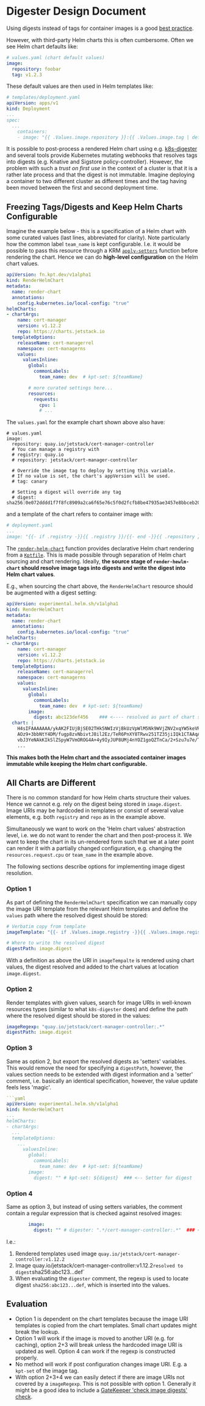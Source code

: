 # Digester Design Document

Using digests instead of tags for container images is a good [best practice](https://medium.com/@michael.vittrup.larsen/why-we-should-use-latest-tag-on-container-images-fc0266877ab5).

However, with third-party Helm charts this is often cumbersome. Often we see Helm chart defaults like:

```yaml
# values.yaml (chart default values)
image:
  repository: foobar
  tag: v1.2.3
```

These default values are then used in Helm templates like:

```yaml
# templates/deployment.yaml
apiVersion: apps/v1
kind: Deployment
...
spec:
  ...
    containers:
    - image: "{{ .Values.image.repository }}:{{ .Values.image.tag | default .Chart.AppVersion }}"
```

It is possible to post-process a rendered Helm chart using
e.g. [k8s-digester](https://github.com/google/k8s-digester) and
several tools provide Kubernetes mutating webhooks that resolves tags
into digests (e.g. Knative and Sigstore policy-controller). However,
the problem with such a *trust on first use* in the context of a
cluster is that it is a rather late process and that the digest is not
immutable. Imagine deploying a container to two different cluster as
different times and the tag having been moved between the first and
second deployment time.

## Freezing Tags/Digests and Keep Helm Charts Configurable

Imagine the example below - this is a specification of a Helm chart
with some curated values (last lines, abbreviated for clarity). Note
particularly how the common label `team_name` is kept
configurable. I.e. it would be possible to pass this resource through
a KRM [`apply-setters`](https://catalog.kpt.dev/apply-setters/v0.2/)
function before rendering the chart. Hence we can do **high-level
configuration** on the Helm chart values.

```yaml
apiVersion: fn.kpt.dev/v1alpha1
kind: RenderHelmChart
metadata:
  name: render-chart
  annotations:
    config.kubernetes.io/local-config: "true"
helmCharts:
- chartArgs:
    name: cert-manager
    version: v1.12.2
    repo: https://charts.jetstack.io
  templateOptions:
    releaseName: cert-managerrel
    namespace: cert-managerns
    values:
      valuesInline:
        global:
          commonLabels:
            team_name: dev  # kpt-set: ${teamName}

        # more curated settings here...
        resources:
          requests:
            cpu: 1
            # ...
```

The `values.yaml` for the example chart shown above also have:

```
# values.yaml
image:
  repository: quay.io/jetstack/cert-manager-controller
  # You can manage a registry with
  # registry: quay.io
  # repository: jetstack/cert-manager-controller

  # Override the image tag to deploy by setting this variable.
  # If no value is set, the chart's appVersion will be used.
  # tag: canary

  # Setting a digest will override any tag
  # digest: sha256:0e072dddd1f7f8fc8909a2ca6f65e76c5f0d2fcfb8be47935ae3457e8bbceb20
```

and a template of the chart refers to container image with:

```yaml
# deployment.yaml
...
image: "{{- if .registry -}}{{ .registry }}/{{- end -}}{{ .repository }}{{- if (.digest) -}} @{{ .digest }}{{- else -}}:{{ default $.Chart.AppVersion .tag }} {{- end -}}"
```

The
[`render-helm-chart`](https://github.com/krm-functions/catalog/blob/main/docs/render-helm-chart.md)
function provides declarative Helm chart rendering from a
[`Kptfile`](https://kpt.dev/book/04-using-functions/01-declarative-function-execution). This
is made possible through separation of Helm chart sourcing and chart
rendering. Ideally, **the source stage of `render-hewlm-chart` should
resolve image tags into digests and write the digest into Helm chart
values**.

E.g., when sourcing the chart above, the `RenderHelmChart` resource
should be augmented with a digest setting:

```yaml
apiVersion: experimental.helm.sh/v1alpha1
kind: RenderHelmChart
metadata:
  name: render-chart
  annotations:
    config.kubernetes.io/local-config: "true"
helmCharts:
- chartArgs:
    name: cert-manager
    version: v1.12.2
    repo: https://charts.jetstack.io
  templateOptions:
    releaseName: cert-managerrel
    namespace: cert-managerns
    values:
      valuesInline:
        global:
          commonLabels:
            team_name: dev  # kpt-set: ${teamName}
        image:
          digest: abc123def456    ### <---- resolved as part of chart sourcing
  chart: |
    H4sIFAAAAAAA/ykAK2FIUjBjSE02THk5NWIzVjBkUzVpWlM5Nk9WVjZNV2xqYW5keVRRbz1IZWxt
    AOz9+3bbNtY4DM/fugp8zvNbivtJ8il2Ez/TeR6PnXY8TRwv251TZ35jiIQk1CTAAqAdtZN7ea/l
    vbJ3YeNAkKIkSlZSpyW7VmOROG4A+4y9IyJUP8UMj4nYOZ1goQZTnCa/2+Szu7u7e/TiBfy7u7tb
    ...
```

**This makes both the Helm chart and the associated container images
immutable while keeping the Helm chart configurable.**

## All Charts are Different

There is no common standard for how Helm charts structure their
values. Hence we cannot e.g. rely on the digest being stored in
`image.digest`. Image URIs may be hardcoded in templates or consist of
several value elements, e.g. both `registry` and `repo` as in the
example above.

Simultaneously we want to work on the 'Helm chart values' abstraction
level, i.e. we do not want to render the chart and then post-process
it. We want to keep the chart in its un-rendered form such that we at
a later point can render it with a partially changed configuration,
e.g. changing the `resources.request.cpu` or `team_name` in the
example above.

The following sections describe options for implementing image digest
resolution.

### Option 1

As part of defining the `RenderHelmChart` specification we can
manually copy the image URI template from the relevant Helm templates
and define the `values` path where the resolved digest should be
stored:

```yaml
# Verbatim copy from template
imageTemplate: "{{- if .Values.image.registry -}}{{ .Values.image.registry }}/{{- end -}}{{ .Values.image.repository }}{{- if (.Values.image.digest) -}} @{{ .Values.image.digest }}{{- else -}}:{{ default .Chart.AppVersion .tag }} {{- end -}}"

# Where to write the resolved digest
digestPath: image.digest
```

With a definition as above the URI in `imageTempalte` is rendered
using chart values, the digest resolved and added to the chart values
at location `image.digest`.

### Option 2

Render templates with given values, search for image URIs in
well-known resources types (similar to what `k8s-digester` does) and
define the path where the resolved digest should be stored in the
values:

```yaml
imageRegexp: "quay.io/jetstack/cert-manager-controller:.*"
digestPath: image.digest
```

### Option 3

Same as option 2, but export the resolved digests as 'setters'
variables. This would remove the need for specifying a `digestPath`,
however, the values section needs to be extended with digest
information and a 'setter' comment, i.e. basically an identical
specification, however, the value update feels less 'magic'.

```yaml
```yaml
apiVersion: experimental.helm.sh/v1alpha1
kind: RenderHelmChart
...
helmCharts:
- chartArgs:
  ...
  templateOptions:
    ...
      valuesInline:
        global:
          commonLabels:
            team_name: dev  # kpt-set: ${teamName}
        image:
          digest: "" # kpt-set: ${digest}  ### <-- Setter for digest
```

### Option 4

Same as option 3, but instead of using setters variables, the comment
contain a regular expression that is checked against resolved images:

```yaml
        image:
          digest: "" # digester: ".*/cert-manager-controller:.*"  ### <-- RegExp for image
```

I.e.:

1. Rendered templates used image `quay.io/jetstack/cert-manager-controller:v1.12.2`
2. Image quay.io/jetstack/cert-manager-controller:v1.12.2` resolved to digest `sha256:abc123...def`
3. When evaluating the `digester` comment, the regexp is used to
   locate digest `sha256:abc123...def`, which is inserted into the
   values.

## Evaluation

- Option 1 is dependent on the chart templates because the image URI templates is copied from the chart templates. Small chart updates might break the lookup.
- Option 1 will work if the image is moved to another URI (e.g. for caching), option 2+3 will break unless the hardcoded image URI is updated as well. Option 4 can work if the regexp is constructed properly.
- No method will work if post configuration changes image URI. E.g. a `kpt-set` of the image tag.
- With option 2+3+4 we can easily detect if there are image URIs not covered by a `imageRegexp`. This is not possible with option 1. Generally it might be a good idea to include a [GateKeeper 'check image digests' check](https://open-policy-agent.github.io/gatekeeper-library/website/validation/imagedigests/).
